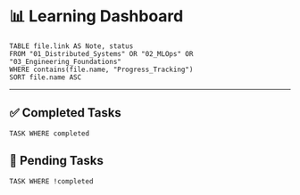 # 📊 Learning Dashboard

```dataview
TABLE file.link AS Note, status
FROM "01_Distributed_Systems" OR "02_MLOps" OR "03_Engineering_Foundations"
WHERE contains(file.name, "Progress_Tracking")
SORT file.name ASC
```

---

## ✅ Completed Tasks
```dataview
TASK WHERE completed
```

## 📌 Pending Tasks
```dataview
TASK WHERE !completed
```
